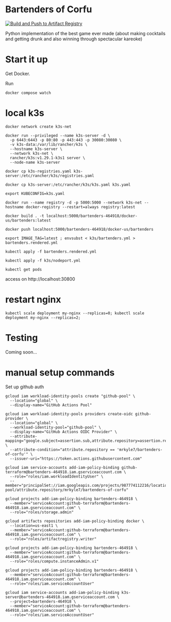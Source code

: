 # Bartenders of Corfu

[![Build and Push to Artifact Registry](https://github.com/mrkyle7/bartenders-of-corfu/actions/workflows/build-and-push.yml/badge.svg)](https://github.com/mrkyle7/bartenders-of-corfu/actions/workflows/build-and-push.yml)

Python implementation of the best game ever made (about making cocktails and getting drunk and also winning through spectacular kareoke)

# Start it up

Get Docker.

Run 

```
docker compose watch
```

# local k3s

`docker network create k3s-net`

```
docker run --privileged --name k3s-server -d \
  -p 6443:6443 -p 80:80 -p 443:443 -p 30080:30080 \
  -v k3s-data:/var/lib/rancher/k3s \
  --hostname k3s-server \
  --network k3s-net \
  rancher/k3s:v1.29.1-k3s1 server \
  --node-name k3s-server 
```

`docker cp k3s-registries.yaml k3s-server:/etc/rancher/k3s/registries.yaml`

`docker cp k3s-server:/etc/rancher/k3s/k3s.yaml k3s.yaml`

`export KUBECONFIG=k3s.yaml`

`docker run --name registry -d -p 5000:5000 --network k3s-net --hostname docker-registry --restart=always registry:latest`

`docker build . -t localhost:5000/bartenders-464918/docker-us/bartenders:latest`

`docker push localhost:5000/bartenders-464918/docker-us/bartenders`

`export IMAGE_TAG=latest ; envsubst < k3s/bartenders.yml > bartenders.rendered.yml` 

`kubectl apply -f bartenders.rendered.yml`

`kubectl apply -f k3s/nodeport.yml`

`kubectl get pods`

access on http://localhost:30800


# restart nginx

`kubectl scale deployment my-nginx --replicas=0; kubectl scale deployment my-nginx --replicas=2;`


# Testing

Coming soon...

# manual setup commands

Set up github auth

```
gcloud iam workload-identity-pools create "github-pool" \
  --location="global" \
  --display-name="GitHub Actions Pool"

gcloud iam workload-identity-pools providers create-oidc github-provider \
  --location="global" \
  --workload-identity-pool="github-pool" \
  --display-name="GitHub Actions OIDC Provider" \
  --attribute-mapping="google.subject=assertion.sub,attribute.repository=assertion.repository" \
  --attribute-condition="attribute.repository == 'mrkyle7/bartenders-of-corfu'" \
  --issuer-uri="https://token.actions.githubusercontent.com"

gcloud iam service-accounts add-iam-policy-binding github-terraform@bartenders-464918.iam.gserviceaccount.com \
  --role="roles/iam.workloadIdentityUser" \
  --member="principalSet://iam.googleapis.com/projects/987774112216/locations/global/workloadIdentityPools/github-pool/attribute.repository/mrkyle7/bartenders-of-corfu"

gcloud projects add-iam-policy-binding bartenders-464918 \                                                                                  
  --member="serviceAccount:github-terraform@bartenders-464918.iam.gserviceaccount.com" \
  --role="roles/storage.admin"

gcloud artifacts repositories add-iam-policy-binding docker \
  --location=us-east1 \
  --member="serviceAccount:github-terraform@bartenders-464918.iam.gserviceaccount.com" \
  --role="roles/artifactregistry.writer"

gcloud projects add-iam-policy-binding bartenders-464918 \     
  --member="serviceAccount:github-terraform@bartenders-464918.iam.gserviceaccount.com" \
  --role="roles/compute.instanceAdmin.v1"

gcloud projects add-iam-policy-binding bartenders-464918 \
  --member="serviceAccount:github-terraform@bartenders-464918.iam.gserviceaccount.com" \
  --role="roles/iam.serviceAccountUser"

gcloud iam service-accounts add-iam-policy-binding k3s-server@bartenders-464918.iam.gserviceaccount.com \
  --project=bartenders-464918 \
  --member="serviceAccount:github-terraform@bartenders-464918.iam.gserviceaccount.com" \
  --role="roles/iam.serviceAccountUser"
```